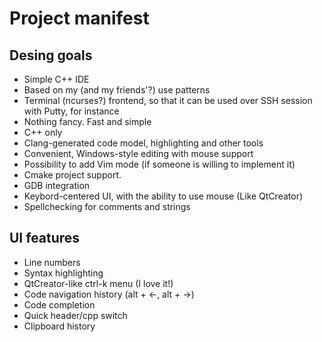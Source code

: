 # Project manifest
## Desing goals
* Simple C++ IDE
* Based on my (and my friends'?) use patterns
* Terminal (ncurses?) frontend, so that it can be used over SSH session with Putty, for instance
* Nothing fancy. Fast and simple
* C++ only
* Clang-generated code model, highlighting and other tools
* Convenient, Windows-style editing with mouse support
* Possibility to add Vim mode (if someone is willing to implement it)
* Cmake project support.
* GDB integration
* Keybord-centered UI, with the ability to use mouse (Like QtCreator)
* Spellchecking for comments and strings

## UI features
* Line numbers
* Syntax highlighting
* QtCreator-like ctrl-k menu (I love it!)
* Code navigation history (alt + <-, alt + ->)
* Code completion
* Quick header/cpp switch
* Clipboard history

